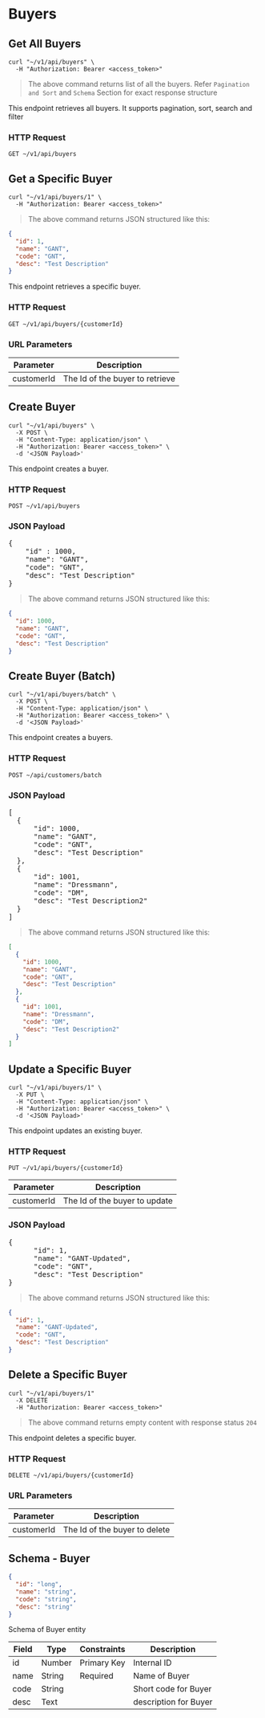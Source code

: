 # Buyers

## Get All Buyers

```shell
curl "~/v1/api/buyers" \
  -H "Authorization: Bearer <access_token>"
```

> The above command returns list of all the buyers. Refer `Pagination and Sort` and `Schema` Section for exact
> response structure

This endpoint retrieves all buyers. It supports pagination, sort, search and filter

### HTTP Request

`GET ~/v1/api/buyers`

## Get a Specific Buyer

```shell
curl "~/v1/api/buyers/1" \
  -H "Authorization: Bearer <access_token>"
```

> The above command returns JSON structured like this:

```json
{
  "id": 1,
  "name": "GANT",
  "code": "GNT",
  "desc": "Test Description"
}
```

This endpoint retrieves a specific buyer.

### HTTP Request

`GET ~/v1/api/buyers/{customerId}`

### URL Parameters

| Parameter  | Description                     |
|------------|---------------------------------|
| customerId | The Id of the buyer to retrieve |

## Create Buyer

```shell
curl "~/v1/api/buyers" \
  -X POST \
  -H "Content-Type: application/json" \
  -H "Authorization: Bearer <access_token>" \
  -d '<JSON Payload>'
```

This endpoint creates a buyer.

### HTTP Request

`POST ~/v1/api/buyers`

### JSON Payload

<pre class="center-column">
{
    "id" : 1000,
    "name": "GANT",
    "code": "GNT",
    "desc": "Test Description"
}
</pre>

> The above command returns JSON structured like this:

```json
{
  "id": 1000,
  "name": "GANT",
  "code": "GNT",
  "desc": "Test Description"
}
```

## Create Buyer (Batch)

```shell
curl "~/v1/api/buyers/batch" \
  -X POST \
  -H "Content-Type: application/json" \
  -H "Authorization: Bearer <access_token>" \
  -d '<JSON Payload>'
```

This endpoint creates a buyers.

### HTTP Request

`POST ~/api/customers/batch`

### JSON Payload

<pre class="center-column">
[
  {
      "id": 1000,
      "name": "GANT",
      "code": "GNT",
      "desc": "Test Description"
  },
  {
      "id": 1001,
      "name": "Dressmann",
      "code": "DM",
      "desc": "Test Description2"
  }
]
</pre>

> The above command returns JSON structured like this:

```json
[
  {
    "id": 1000,
    "name": "GANT",
    "code": "GNT",
    "desc": "Test Description"
  },
  {
    "id": 1001,
    "name": "Dressmann",
    "code": "DM",
    "desc": "Test Description2"
  }
]
```


## Update a Specific Buyer

```shell
curl "~/v1/api/buyers/1" \
  -X PUT \
  -H "Content-Type: application/json" \
  -H "Authorization: Bearer <access_token>" \
  -d '<JSON Payload>'
```

This endpoint updates an existing buyer.

### HTTP Request

`PUT ~/v1/api/buyers/{customerId}`

| Parameter  | Description                   |
|------------|-------------------------------|
| customerId | The Id of the buyer to update |

### JSON Payload

<pre class="center-column">
{
      "id": 1,
      "name": "GANT-Updated",
      "code": "GNT",
      "desc": "Test Description"
}
</pre>

> The above command returns JSON structured like this:

```json
{
  "id": 1,
  "name": "GANT-Updated",
  "code": "GNT",
  "desc": "Test Description"
}
```

## Delete a Specific Buyer

```shell
curl "~/v1/api/buyers/1"
  -X DELETE
  -H "Authorization: Bearer <access_token>"
```

> The above command returns empty content with response status `204`

This endpoint deletes a specific buyer.

### HTTP Request

`DELETE ~/v1/api/buyers/{customerId}`

### URL Parameters

| Parameter  | Description                   |
|------------|-------------------------------|
| customerId | The Id of the buyer to delete |

## Schema - Buyer

```json
{
  "id": "long",
  "name": "string",
  "code": "string",
  "desc": "string"
}
```

Schema of Buyer entity

| Field | Type   | Constraints | Description           |
|-------|--------|-------------|-----------------------|
| id    | Number | Primary Key | Internal ID           |
| name  | String | Required    | Name of Buyer         |
| code  | String |             | Short code for Buyer  |
| desc  | Text   |             | description for Buyer |
